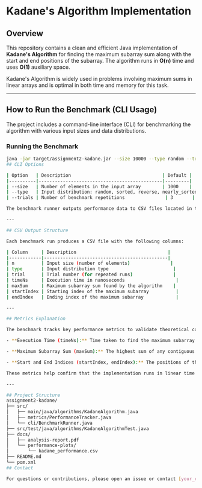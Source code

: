 # Kadane's Algorithm Implementation

## Overview

This repository contains a clean and efficient Java implementation of **Kadane's Algorithm** for finding the maximum subarray sum along with the start and end positions of the subarray. The algorithm runs in **O(n)** time and uses **O(1)** auxiliary space.

Kadane's Algorithm is widely used in problems involving maximum sums in linear arrays and is optimal in both time and memory for this task.

---

## How to Run the Benchmark (CLI Usage)

The project includes a command-line interface (CLI) for benchmarking the algorithm with various input sizes and data distributions.

### Running the Benchmark

```bash
java -jar target/assignment2-kadane.jar --size 10000 --type random --trials 5
## CLI Options

| Option   | Description                                  | Default |
|----------|----------------------------------------------|---------|
| --size   | Number of elements in the input array        | 1000    |
| --type   | Input distribution: random, sorted, reverse, nearly_sorted | random  |
| --trials | Number of benchmark repetitions               | 3       |

The benchmark runner outputs performance data to CSV files located in the `docs/performance-plots/` directory.

---

## CSV Output Structure

Each benchmark run produces a CSV file with the following columns:

| Column     | Description                                  |
|------------|----------------------------------------------|
| n          | Input size (number of elements)               |
| type       | Input distribution type                        |
| trial      | Trial number (for repeated runs)               |
| timeNs     | Execution time in nanoseconds                   |
| maxSum     | Maximum subarray sum found by the algorithm    |
| startIndex | Starting index of the maximum subarray          |
| endIndex   | Ending index of the maximum subarray            |

---

## Metrics Explanation

The benchmark tracks key performance metrics to validate theoretical complexity and analyze practical efficiency:

- **Execution Time (timeNs):** Time taken to find the maximum subarray sum, measured in nanoseconds.

- **Maximum Subarray Sum (maxSum):** The highest sum of any contiguous subarray in the input.

- **Start and End Indices (startIndex, endIndex):** The positions of the maximum sum subarray within the input array.

These metrics help confirm that the implementation runs in linear time and correctly identifies the maximum subarray.

---

## Project Structure
assignment2-kadane/
├── src/
│   ├── main/java/algorithms/KadaneAlgorithm.java
│   ├── metrics/PerformanceTracker.java
│   └── cli/BenchmarkRunner.java
├── src/test/java/algorithms/KadaneAlgorithmTest.java
├── docs/
│   ├── analysis-report.pdf
│   └── performance-plots/
│       └── kadane_performance.csv
├── README.md
└── pom.xml
## Contact

For questions or contributions, please open an issue or contact [your_email@example.com].
